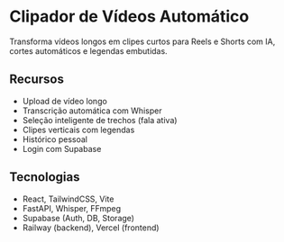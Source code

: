 # Clipador de Vídeos Automático
Transforma vídeos longos em clipes curtos para Reels e Shorts com IA, cortes automáticos e legendas embutidas.

## Recursos
- Upload de vídeo longo
- Transcrição automática com Whisper
- Seleção inteligente de trechos (fala ativa)
- Clipes verticais com legendas
- Histórico pessoal
- Login com Supabase

## Tecnologias
- React, TailwindCSS, Vite
- FastAPI, Whisper, FFmpeg
- Supabase (Auth, DB, Storage)
- Railway (backend), Vercel (frontend)
